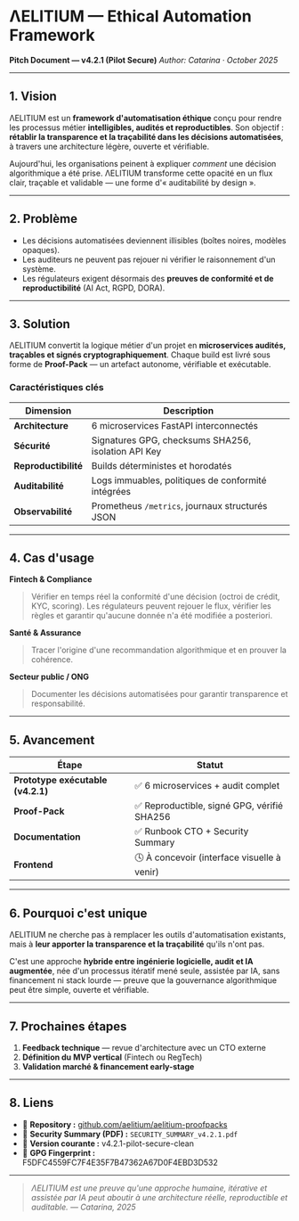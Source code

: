 # ΛELITIUM — Ethical Automation Framework
**Pitch Document — v4.2.1 (Pilot Secure)**
*Author: Catarina · October 2025*

---

## 1. Vision

ΛELITIUM est un **framework d'automatisation éthique** conçu pour rendre les processus métier **intelligibles, audités et reproductibles**.
Son objectif : **rétablir la transparence et la traçabilité dans les décisions automatisées**, à travers une architecture légère, ouverte et vérifiable.

Aujourd'hui, les organisations peinent à expliquer *comment* une décision algorithmique a été prise.
ΛELITIUM transforme cette opacité en un flux clair, traçable et validable — une forme d'« auditabilité by design ».

---

## 2. Problème

- Les décisions automatisées deviennent illisibles (boîtes noires, modèles opaques).
- Les auditeurs ne peuvent pas rejouer ni vérifier le raisonnement d'un système.
- Les régulateurs exigent désormais des **preuves de conformité et de reproductibilité** (AI Act, RGPD, DORA).

---

## 3. Solution

ΛELITIUM convertit la logique métier d'un projet en **microservices audités, traçables et signés cryptographiquement**.
Chaque build est livré sous forme de **Proof-Pack** — un artefact autonome, vérifiable et exécutable.

### Caractéristiques clés
| Dimension | Description |
|------------|-------------|
| **Architecture** | 6 microservices FastAPI interconnectés |
| **Sécurité** | Signatures GPG, checksums SHA256, isolation API Key |
| **Reproductibilité** | Builds déterministes et horodatés |
| **Auditabilité** | Logs immuables, politiques de conformité intégrées |
| **Observabilité** | Prometheus `/metrics`, journaux structurés JSON |

---

## 4. Cas d'usage

**Fintech & Compliance**
> Vérifier en temps réel la conformité d'une décision (octroi de crédit, KYC, scoring).
> Les régulateurs peuvent rejouer le flux, vérifier les règles et garantir qu'aucune donnée n'a été modifiée a posteriori.

**Santé & Assurance**
> Tracer l'origine d'une recommandation algorithmique et en prouver la cohérence.

**Secteur public / ONG**
> Documenter les décisions automatisées pour garantir transparence et responsabilité.

---

## 5. Avancement

| Étape | Statut |
|--------|--------|
| **Prototype exécutable (v4.2.1)** | ✅ 6 microservices + audit complet |
| **Proof-Pack** | ✅ Reproductible, signé GPG, vérifié SHA256 |
| **Documentation** | ✅ Runbook CTO + Security Summary |
| **Frontend** | 🕓 À concevoir (interface visuelle à venir) |

---

## 6. Pourquoi c'est unique

ΛELITIUM ne cherche pas à remplacer les outils d'automatisation existants,
mais à **leur apporter la transparence et la traçabilité** qu'ils n'ont pas.

C'est une approche **hybride entre ingénierie logicielle, audit et IA augmentée**, née d'un processus itératif mené seule, assistée par IA, sans financement ni stack lourde — preuve que la gouvernance algorithmique peut être simple, ouverte et vérifiable.

---

## 7. Prochaines étapes

1. **Feedback technique** — revue d'architecture avec un CTO externe
2. **Définition du MVP vertical** (Fintech ou RegTech)
3. **Validation marché & financement early-stage**

---

## 8. Liens

- 🔗 **Repository :** [github.com/aelitium/aelitium-proofpacks](https://github.com/aelitium/aelitium-proofpacks)
- 📄 **Security Summary (PDF) :** `SECURITY_SUMMARY_v4.2.1.pdf`
- 🧩 **Version courante :** v4.2.1-pilot-secure-clean
- 🔐 **GPG Fingerprint :** F5DFC4559FC7F4E35F7B47362A67D0F4EBD3D532

---

> *ΛELITIUM est une preuve qu'une approche humaine, itérative et assistée par IA peut aboutir à une architecture réelle, reproductible et auditable.*
> *— Catarina, 2025*
